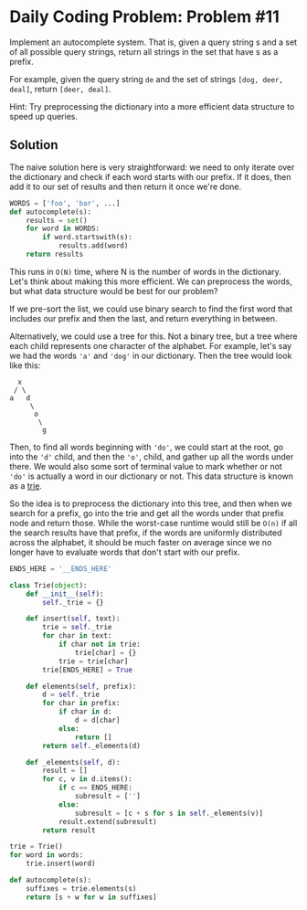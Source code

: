 # Daily Coding Problem: Problem #11

Implement an autocomplete system. That is, given a query string s and a set of all possible query strings, return all strings in the set that have s as a prefix.

For example, given the query string `de` and the set of strings `[dog, deer, deal]`, return `[deer, deal]`.

Hint: Try preprocessing the dictionary into a more efficient data structure to speed up queries.

## Solution

The naive solution here is very straightforward: we need to only iterate over the dictionary and check if each word starts with our prefix. If it does, then add it to our set of results and then return it once we're done.

```python
WORDS = ['foo', 'bar', ...]
def autocomplete(s):
    results = set()
    for word in WORDS:
        if word.startswith(s):
            results.add(word)
    return results
```

This runs in `O(N)` time, where N is the number of words in the dictionary. Let's think about making this more efficient. We can preprocess the words, but what data structure would be best for our problem?

If we pre-sort the list, we could use binary search to find the first word that includes our prefix and then the last, and return everything in between.

Alternatively, we could use a tree for this. Not a binary tree, but a tree where each child represents one character of the alphabet. For example, let's say we had the words `'a'` and `'dog'` in our dictionary. Then the tree would look like this:

```text
  x
 / \
a   d
     \
      o
       \
        g
```

Then, to find all words beginning with `'do'`, we could start at the root, go into the `'d'` child, and then the `'o'`, child, and gather up all the words under there. We would also some sort of terminal value to mark whether or not `'do'` is actually a word in our dictionary or not. This data structure is known as a [trie](https://en.wikipedia.org/wiki/Trie).

So the idea is to preprocess the dictionary into this tree, and then when we search for a prefix, go into the trie and get all the words under that prefix node and return those. While the worst-case runtime would still be `O(n)` if all the search results have that prefix, if the words are uniformly distributed across the alphabet, it should be much faster on average since we no longer have to evaluate words that don't start with our prefix.

```python
ENDS_HERE = '__ENDS_HERE'

class Trie(object):
    def __init__(self):
        self._trie = {}

    def insert(self, text):
        trie = self._trie
        for char in text:
            if char not in trie:
                trie[char] = {}
            trie = trie[char]
        trie[ENDS_HERE] = True

    def elements(self, prefix):
        d = self._trie
        for char in prefix:
            if char in d:
                d = d[char]
            else:
                return []
        return self._elements(d)

    def _elements(self, d):
        result = []
        for c, v in d.items():
            if c == ENDS_HERE:
                subresult = ['']
            else:
                subresult = [c + s for s in self._elements(v)]
            result.extend(subresult)
        return result

trie = Trie()
for word in words:
    trie.insert(word)

def autocomplete(s):
    suffixes = trie.elements(s)
    return [s + w for w in suffixes]
```
